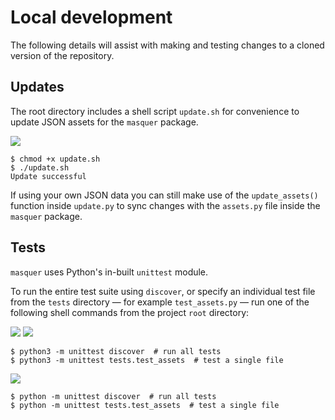 # Local development

The following details will assist with making and testing changes to a cloned version of the repository.

## Updates

The root directory includes a shell script `update.sh` for convenience to update JSON assets for the `masquer` package.

![](https://img.shields.io/badge/Linux-FCC624.svg?style=flat&logo=Linux&logoColor=black)

```console
$ chmod +x update.sh
$ ./update.sh
Update successful
```

If using your own JSON data you can still make use of the `update_assets()` function inside `update.py` to sync changes with the `assets.py` file inside the `masquer` package.

## Tests

`masquer` uses Python's in-built `unittest` module. 

To run the entire test suite using `discover`, or specify an individual test file from the `tests` directory — for example `test_assets.py` — run one of the following shell commands from the project `root` directory:

![](https://img.shields.io/badge/Linux-FCC624.svg?style=flat&logo=Linux&logoColor=black)
![](https://img.shields.io/badge/macOS-000000.svg?style=flat&logo=Apple&logoColor=white)

```console
$ python3 -m unittest discover  # run all tests
$ python3 -m unittest tests.test_assets  # test a single file
```

![](https://img.shields.io/badge/Windows-0078D4.svg?style=flat&logo=Windows&logoColor=white)

```console
$ python -m unittest discover  # run all tests
$ python -m unittest tests.test_assets  # test a single file
```
